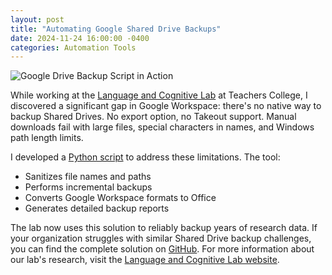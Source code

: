 ```yaml
---
layout: post
title: "Automating Google Shared Drive Backups"
date: 2024-11-24 16:00:00 -0400
categories: Automation Tools
---
```


![Google Drive Backup Script in Action](/media/backup-script-demo.png)

While working at the [Language and Cognitive Lab](https://www.tc.columbia.edu/lcl/) at Teachers College, I discovered a significant gap in Google Workspace: there's no native way to backup Shared Drives. No export option, no Takeout support. Manual downloads fail with large files, special characters in names, and Windows path length limits.

I developed a [Python script](https://github.com/yurigushiken/google-shared-drive-exporter) to address these limitations. The tool:
- Sanitizes file names and paths
- Performs incremental backups
- Converts Google Workspace formats to Office
- Generates detailed backup reports

The lab now uses this solution to reliably backup years of research data. If your organization struggles with similar Shared Drive backup challenges, you can find the complete solution on [GitHub](https://github.com/yurigushiken/google-shared-drive-exporter). For more information about our lab's research, visit the [Language and Cognitive Lab website](https://www.tc.columbia.edu/lcl/).

[Language and Cognitive Lab]: https://www.tc.columbia.edu/lcl/
[GitHub Repository]: https://github.com/yurigushiken/google-shared-drive-exporter